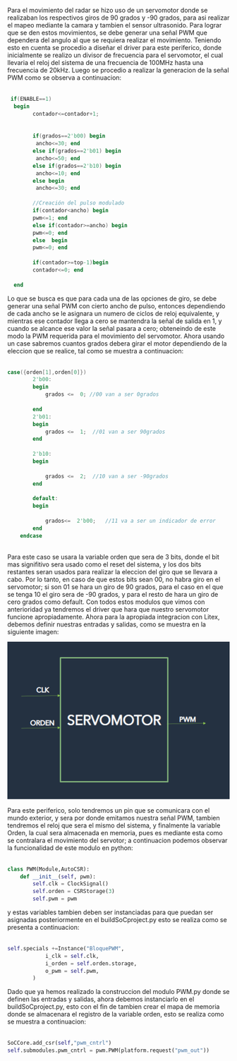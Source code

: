 Para el movimiento del radar se hizo uso de un servomotor donde se realizaban los respectivos giros de 90 grados y -90 grados, para asi realizar el mapeo mediante la camara y tambien el sensor ultrasonido. Para lograr que se den estos movimientos,  se debe generar una señal PWM que dependera del angulo al que se requiera realizar el movimiento. Teniendo esto en cuenta se procedio a diseñar el driver para este periferico, donde inicialmente se realizo un divisor de frecuencia para el servomotor, el cual llevaria el reloj del sistema de una frecuencia de 100MHz hasta una frecuencia de 20kHz. Luego se procedio a realizar la generacion de la señal PWM como se observa a continuacion: 

```verilog

 if(ENABLE==1)
  begin  
        contador<=contador+1;
    
  
        if(grados==2'b00) begin
         ancho<=30; end            
        else if(grados==2'b01) begin
         ancho<=50; end                
        else if(grados==2'b10) begin
         ancho<=10; end               
        else begin
         ancho<=30; end 
         
        //Creación del pulso modulado      
        if(contador<ancho) begin 
        pwm<=1; end
        else if(contador>=ancho) begin
        pwm<=0; end 
        else  begin
        pwm<=0; end
    
        if(contador>=top-1)begin 
        contador<=0; end
                                                       
  end

```
Lo que se busca es que para cada una de las opciones de giro, se debe generar una señal PWM con cierto ancho de pulso, entonces dependiendo de cada ancho se le asignara un numero de ciclos de reloj equivalente, y mientras ese contador llega a cero se mantendra la señal de salida en  1, y cuando se alcance ese valor la señal pasara a cero; obteneindo de este modo la PWM requerida para el movimiento del servomotor. Ahora usando un case sabremos cuantos grados debera girar el motor dependiendo de la eleccion que se realice, tal como se muestra a continuacion: 


``` verilog

case({orden[1],orden[0]})
		2'b00:	
		begin
			grados <=  0; //00 van a ser 0grados
	      	
		end
		2'b01:
		begin
			grados <=  1;  //01 van a ser 90grados
		end
		
		2'b10:
		begin

			grados <=  2;  //10 van a ser -90grados
		end
		
		default:
		begin 	

			grados<=  2'b00;   //11 va a ser un indicador de error
		end
	endcase
	
```

Para este caso se usara la variable orden que sera de 3 bits, donde el bit mas signifitivo sera usado como el reset del sistema, y los dos bits restantes seran usados para realizar la eleccion del giro que se llevara a cabo. Por lo tanto, en caso de que estos bits sean 00, no habra giro en el servomotor; si son 01 se hara un giro de 90 grados, para el caso en el que se tenga 10 el giro sera de -90 grados, y para el resto de hara un giro de cero grados como default. Con todos estos modulos que vimos con anterioridad ya tendremos el driver que hara que nuestro servomotor funcione apropiadamente. Ahora para la apropiada integracion con Litex, debemos definir nuestras entradas y salidas, como se muestra en la siguiente imagen: 

![Screenshot](/Imagenes/ModuloPWM.png)

Para este periferico, solo tendremos un pin que se comunicara con el mundo exterior, y sera por donde emitamos nuestra señal PWM, tambien tendremos el reloj que sera el mismo del sistema, y finalmente la variable Orden, la cual sera almacenada en memoria, pues es mediante esta como se contralara el movimiento del servotor; a continuacion podemos observar la funcionalidad de este modulo en python: 

```python

class PWM(Module,AutoCSR):
    def __init__(self, pwm):
        self.clk = ClockSignal()   
        self.orden = CSRStorage(3)
        self.pwm = pwm

```

y estas variables tambien deben ser instanciadas para que puedan ser asignadas posteriormente en el buildSoCproject.py esto se realiza como se presenta a continuacion: 

```python

self.specials +=Instance("BloquePWM",
            i_clk = self.clk,
            i_orden = self.orden.storage,
            o_pwm = self.pwm,
        )

```

Dado que ya hemos realizado la construccion del modulo PWM.py donde se definen las entradas y salidas, ahora debemos instanciarlo en el buildSoCproject.py, esto con el fin de tambien crear el mapa de memoria donde se almacenara el registro de la variable orden, esto se realiza como se muestra a continuacion: 

```python

SoCCore.add_csr(self,"pwm_cntrl")
self.submodules.pwm_cntrl = pwm.PWM(platform.request("pwm_out"))

```